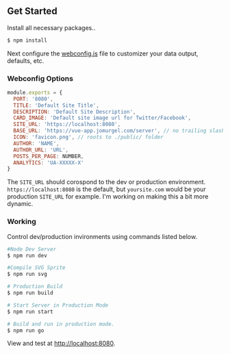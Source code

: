 ## Get Started

Install all necessary packages..
``` bash
$ npm install
```

Next configure the [webconfig.js](https://github.com/jomurgel/project-acorn-ssr/blob/master/webconfig.js) file to customizer your data output, defaults, etc.

### Webconfig Options

``` javascript
module.exports = {
  PORT: '8080',
  TITLE: 'Default Site Title',
  DESCRIPTION: 'Default Site Description',
  CARD_IMAGE: 'Default site image url for Twitter/Facebook',
  SITE_URL: 'https://localhost:8080',
  BASE_URL: 'https://vue-app.jomurgel.com/server', // no trailing slash
  ICON: 'favicon.png', // roots to ./public/ folder
  AUTHOR: 'NAME',
  AUTHOR_URL: 'URL',
  POSTS_PER_PAGE: NUMBER,
  ANALYTICS: 'UA-XXXXX-X'
}
```

The `SITE_URL` should corospond to the dev or production environment.  `https://localhost:8080` is the default, but `yoursite.com` would be your production `SITE_URL` for example. I'm working on making this a bit more dynamic.

### Working
Control dev/production invironments using commands listed below.

``` bash
#Node Dev Server
$ npm run dev

#Compile SVG Sprite
$ npm run svg

# Production Build
$ npm run build

# Start Server in Production Mode
$ npm run start

# Build and run in production mode.
$ npm run go
```

View and test at [http://localhost:8080](http://localhost:8080).
